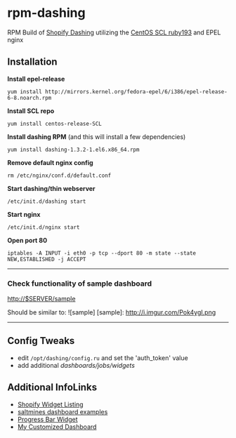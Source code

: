 rpm-dashing
===========

RPM Build of [Shopify Dashing](http://dashing.io) utilizing the [CentOS SCL ruby193](http://wiki.centos.org/AdditionalResources/Repositories/SCL) and EPEL nginx

Installation
---------------------

**Install epel-release**

`yum install http://mirrors.kernel.org/fedora-epel/6/i386/epel-release-6-8.noarch.rpm`

**Install SCL repo**

`yum install centos-release-SCL`


**Install dashing RPM** (and this will install a few dependencies)

`yum install dashing-1.3.2-1.el6.x86_64.rpm`

**Remove default nginx config**

`rm /etc/nginx/conf.d/default.conf`

**Start dashing/thin webserver**

`/etc/init.d/dashing start`

**Start nginx**

`/etc/init.d/nginx start`


**Open port 80**

`iptables -A INPUT -i eth0 -p tcp --dport 80 -m state --state NEW,ESTABLISHED -j ACCEPT`


****

### Check functionality of sample dashboard

<http://$SERVER/sample>

Should be similar to:
![sample]
[sample]: http://i.imgur.com/Pok4ygI.png


****

Config Tweaks
---------------------
- edit `/opt/dashing/config.ru` and set the 'auth_token' value
- add additional *dashboards/jobs/widgets*


Additional InfoLinks
---------------------
- [Shopify Widget Listing](https://github.com/Shopify/dashing/wiki/Additional-Widgets)
- [saltmines dashboard examples](https://github.com/TheSaltMines/dashboard)
- [Progress Bar Widget](https://gist.github.com/mdirienzo/6716905)
- [My Customized Dashboard](http://i.imgur.com/RBHK9XB.png)
